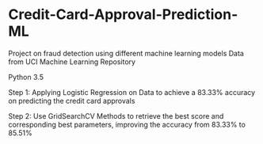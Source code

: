 # Credit-Card-Approval-Prediction-ML
Project on fraud detection using different machine learning models
Data from UCI Machine Learning Repository

Python 3.5

Step 1: Applying Logistic Regression on Data to achieve a 83.33% accuracy on predicting the credit card approvals

Step 2: Use GridSearchCV Methods to retrieve the best score and corresponding best parameters, improving the accuracy from 83.33% to 85.51%
